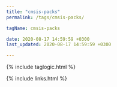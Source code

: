 ```yaml
---
title: "cmsis-packs"
permalink: /tags/cmsis-packs/

tagName: cmsis-packs

date: 2020-08-17 14:59:59 +0300
last_updated: 2020-08-17 14:59:59 +0300

---
```


{% include taglogic.html %}

{% include links.html %}

